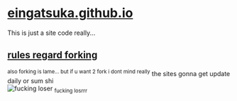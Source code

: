 # [eingatsuka.github.io](eingatsuka.github.io)
This is just a site code really... 
## [rules regard forking](xd.farted.net)
<sup>also forking is lame... but if u want 2 fork i dont mind really</sup>
the sites gonna get update daily or sum shi
<br>
![fucking loser](https://eingatsuka.github.io/jnvdioiohndvoshiondioh.png)
<sub>fucking losrrr</sub>
